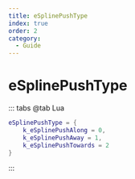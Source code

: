 ```yaml
---
title: eSplinePushType
index: true
order: 2
category:
  - Guide
---
```


# eSplinePushType
::: tabs
@tab Lua
```lua
eSplinePushType = {
    k_eSplinePushAlong = 0,
    k_eSplinePushAway = 1,
    k_eSplinePushTowards = 2
}
```
:::